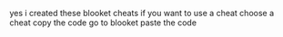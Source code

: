 yes i created these blooket cheats if you want to use a cheat choose a cheat copy the code go to blooket paste the code
